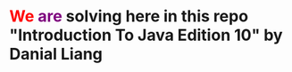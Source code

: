<html>
  <head>
    <style>
      .s1{
        color : red;    
      }
    </style>
  </head>
  <body>
  <h1><span class="s1">We</span> <span style = "color : purple;">are</span> solving here in this repo "Introduction To Java Edition 10" by Danial Liang</h1>
  </body>
</html>
